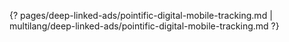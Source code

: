 {? pages/deep-linked-ads/pointific-digital-mobile-tracking.md | multilang/deep-linked-ads/pointific-digital-mobile-tracking.md ?}
